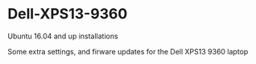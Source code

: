 # Dell-XPS13-9360
Ubuntu 16.04 and up installations

Some extra settings, and firware updates for the Dell XPS13 9360 laptop
